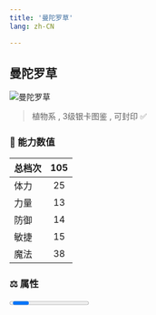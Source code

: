 ```yaml
---
title: '曼陀罗草'
lang: zh-CN

---
```


<RouterBack />

## 曼陀罗草

![曼陀罗草](https://user-images.githubusercontent.com/78347270/115957205-0676c580-a53c-11eb-98cc-4649521d5ba4.gif) 

> 植物系 , 3级银卡图鉴<Card :type="1" /> , 可封印 ✅ 


### 💪 能力数值

| 总档次       | 105            |
| :----------- |:-------------:|
| 体力      | 25   <Stars :number="2.5" />  |
| 力量      | 13   <Stars :number="1.5" />  |
| 防御      | 14   <Stars :number="1.5" />  | 
| 敏捷      | 15  <Stars :number="1.5" />  | 
| 魔法      | 38  <Stars :number="4" />   | 


### ⚖️ 属性


<Progress earth :number="5" />

<Progress water :number="0" />

<Progress fire :number="0" />

<Progress wind :number="5" />

### ✨ 技能栏 <Strong>9个</Strong>

- 攻击
- 防御

### 👶 1级出现点

- 莎莲娜岛 杰诺瓦村近郊， 参考坐标(281,489)





